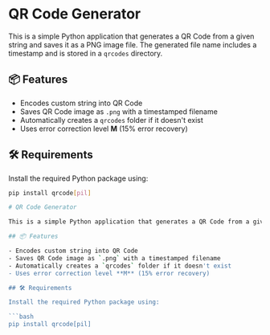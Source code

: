 # QR Code Generator

This is a simple Python application that generates a QR Code from a given string and saves it as a PNG image file. The generated file name includes a timestamp and is stored in a `qrcodes` directory.

## 📦 Features

- Encodes custom string into QR Code
- Saves QR Code image as `.png` with a timestamped filename
- Automatically creates a `qrcodes` folder if it doesn't exist
- Uses error correction level **M** (15% error recovery)

## 🛠 Requirements

Install the required Python package using:

```bash
pip install qrcode[pil]

# QR Code Generator

This is a simple Python application that generates a QR Code from a given string and saves it as a PNG image file. The generated file name includes a timestamp and is stored in a `qrcodes` directory.

## 📦 Features

- Encodes custom string into QR Code
- Saves QR Code image as `.png` with a timestamped filename
- Automatically creates a `qrcodes` folder if it doesn't exist
- Uses error correction level **M** (15% error recovery)

## 🛠 Requirements

Install the required Python package using:

```bash
pip install qrcode[pil]
